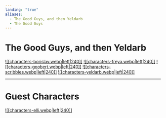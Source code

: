 ```yaml
---
landing: "true"
aliases:
  - The Good Guys, and then Yeldarb
  - The Good Guys
---
```

# The Good Guys, and then Yeldarb

<a href="World/Characters/Player Characters/Borislav.md">![[characters-borislav.webp|left|240]]</a>
<a href="World/Characters/Player Characters/Freya.md">![[characters-freya.webp|left|240]]</a>
<a href="World/Characters/Player Characters/Goobert.md">![[characters-goobert.webp|left|240]]</a>
<a href="World/Characters/Player Characters/Scribbles.md">![[characters-scribbles.webp|left|240]]</a>
<a href="World/Characters/Player Characters/Yeldarb.md">![[characters-yeldarb.webp|left|240]]</a>

------------------

# Guest Characters

<a href="World/Characters/Player Characters/Guest Characters/Elli Peer.md">![[characters-elli.webp|left|240]]</a>